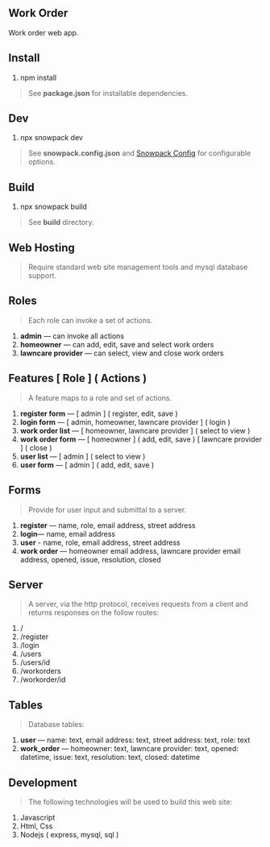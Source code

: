 Work Order
----------
Work order web app.

Install
-------
1. npm install
>See **package.json** for installable dependencies.

Dev
---
1. npx snowpack dev
>See **snowpack.config.json** and [Snowpack Config](https://www.snowpack.dev/reference/configuration) for configurable options.

Build
-----
1. npx snowpack build
>See **build** directory.

Web Hosting
-----------
>Require standard web site management tools and mysql database support.

Roles
-----
>Each role can invoke a set of actions.
1. **admin** — can invoke all actions
2. **homeowner** — can add, edit, save and select work orders
3. **lawncare provider** — can select, view and close work orders

Features [ Role ] ( Actions )
-----------------------------
>A feature maps to a role and set of actions.
1. **register form** — [ admin ] ( register, edit, save )
2. **login form** — [ admin, homeowner, lawncare provider ] ( login )
3. **work order list** — [ homeowner, lawncare provider ] ( select to view )
4. **work order form** — [ homeowner ] ( add, edit, save ) [ lawncare provider ] ( close )
5. **user list** — [ admin ] ( select to view )
6. **user form** — [ admin ] ( add, edit, save )

Forms
-----
>Provide for user input and submittal to a server.
1. **register** — name, role, email address, street address
2. **login**— name, email address
3. **user** - name, role, email address, street address
4. **work order** — homeowner email address, lawncare provider email address, opened, issue, resolution, closed

Server
------
>A server, via the http protocol, receives requests from a client and returns responses on the follow routes:
1. /
2. /register
3. /login
4. /users
5. /users/id
6. /workorders
7. /workorder/id

Tables
------
>Database tables:
1. **user** — name: text, email address: text, street address: text, role: text
2. **work_order** — homeowner: text, lawncare provider: text, opened: datetime, issue: text, resolution: text, closed: datetime

Development
-----------
>The following technologies will be used to build this web site:
1. Javascript
2. Html, Css
3. Nodejs ( express, mysql, sql )